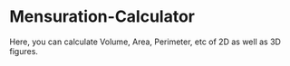 # Mensuration-Calculator
Here, you can calculate Volume, Area, Perimeter, etc
of 2D as well as 3D figures. 

